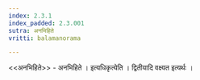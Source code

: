 ```yaml
---
index: 2.3.1
index_padded: 2.3.001
sutra: अनभिहिते
vritti: balamanorama

---
```

<<अनभिहिते>> - अनभिहिते । इत्यधिकृत्येति । द्वितीयादि वक्ष्यत इत्यर्थः ।